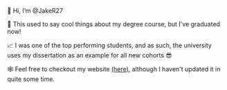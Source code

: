 👋 Hi, I’m @JakeR27

💬 This used to say cool things about my degree course, but I've graduated now! 

📈 I was one of the top performing students, and as such, the university uses my dissertation as an example for all new cohorts 😎

🕸️ Feel free to checkout my website [(here)](http://www.jakebs.xyz), although I haven't updated it in quite some time.
